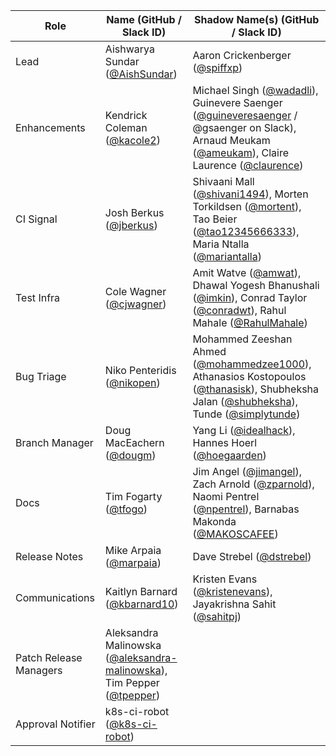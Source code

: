 | **Role** | **Name** (**GitHub / Slack ID**)  | **Shadow Name(s) (GitHub / Slack ID)** |
| ------ | ------ | ------ |
| Lead | Aishwarya Sundar ([@AishSundar](https://github.com/AishSundar)) | Aaron Crickenberger ([@spiffxp](https://github.com/spiffxp)) |
| Enhancements | Kendrick Coleman ([@kacole2](https://github.com/kacole2)) | Michael Singh ([@wadadli](https://github.com/wadadli)), Guinevere Saenger ([@guineveresaenger](https://github.com/guineveresaenger) / @gsaenger on Slack), Arnaud Meukam ([@ameukam](https://github.com/ameukam)), Claire Laurence ([@claurence](https://github.com/claurence)) |
| CI Signal | Josh Berkus ([@jberkus](https://github.com/jberkus)) | Shivaani Mall ([@shivani1494](https://github.com/shivani1494)), Morten Torkildsen ([@mortent](https://github.com/mortent)), Tao Beier ([@tao12345666333](https://github.com/tao12345666333)), Maria Ntalla ([@mariantalla](https://github.com/mariantalla)) |
| Test Infra | Cole Wagner ([@cjwagner](https://github.com/cjwagner)) | Amit Watve ([@amwat](https://github.com/amwat)), Dhawal Yogesh Bhanushali ([@imkin](https://github.com/imkin)), Conrad Taylor ([@conradwt](https://github.com/conradwt)), Rahul Mahale ([@RahulMahale](https://github.com/RahulMahale)) |
| Bug Triage | Niko Penteridis ([@nikopen](https://github.com/nikopen)) | Mohammed Zeeshan Ahmed ([@mohammedzee1000](https://github.com/mohammedzee1000)), Athanasios Kostopoulos ([@thanasisk](https://github.com/thanasisk)), Shubheksha Jalan ([@shubheksha](https://github.com/shubheksha)), Tunde ([@simplytunde](https://github.com/simplytunde)) |
| Branch Manager | Doug MacEachern ([@dougm](https://github.com/dougm)) | Yang Li ([@idealhack](https://github.com/idealhack)), Hannes Hoerl ([@hoegaarden](https://github.com/hoegaarden)) |
| Docs | Tim Fogarty ([@tfogo](https://github.com/tfogo)) | Jim Angel ([@jimangel](https://github.com/jimangel)), Zach Arnold ([@zparnold](https://github.com/zparnold)), Naomi Pentrel ([@npentrel](https://github.com/npentrel)), Barnabas Makonda ([@MAKOSCAFEE](https://github.com/MAKOSCAFEE)) |
| Release Notes | Mike Arpaia ([@marpaia](https://github.com/marpaia)) | Dave Strebel ([@dstrebel](https://github.com/dstrebel)) |
| Communications | Kaitlyn Barnard ([@kbarnard10](https://github.com/kbarnard10)) | Kristen Evans ([@kristenevans](https://github.com/kristenevans)), Jayakrishna Sahit ([@sahitpj](https://github.com/sahitpj)) |
| Patch Release Managers | Aleksandra Malinowska ([@aleksandra-malinowska](https://github.com/aleksandra-malinowska)), Tim Pepper ([@tpepper](https://github.com/tpepper)) | |
| Approval Notifier | k8s-ci-robot ([@k8s-ci-robot](https://github.com/k8s-ci-robot)) | |
